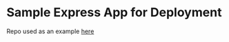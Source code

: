 # Sample Express App for Deployment

Repo used as an example [here](http://woodne.com/blog/2013/03/24/setting-up-a-node-dot-js-express-application/)
